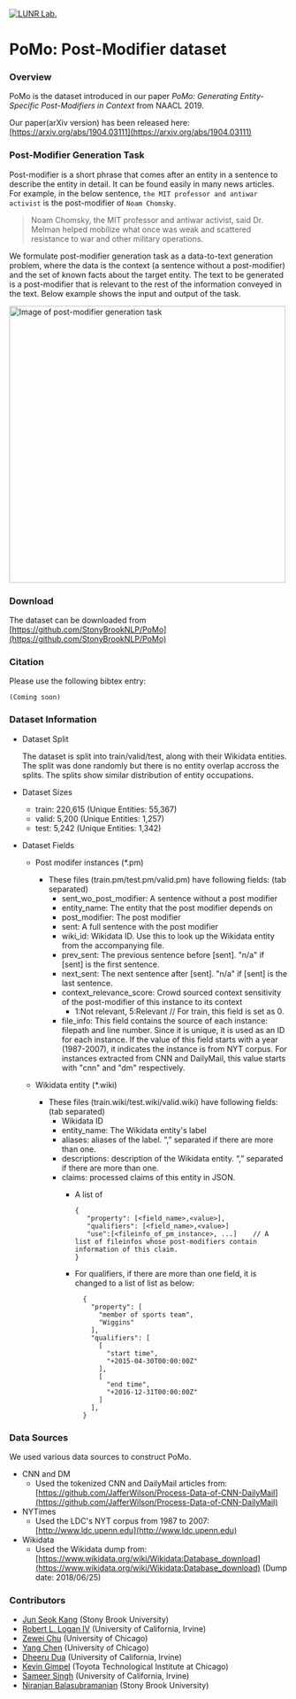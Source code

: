 [![LUNR Lab.](https://www3.cs.stonybrook.edu/~junkang/images/new_lunr_logo4_small.png)](http://lunr.cs.stonybrook.edu/)

# PoMo: Post-Modifier dataset

### Overview

   PoMo is the dataset introduced in our paper *PoMo: Generating Entity-Specific Post-Modifiers in Context* from NAACL 2019. 
   
   Our paper(arXiv version) has been released here: [https://arxiv.org/abs/1904.03111](https://arxiv.org/abs/1904.03111)


### Post-Modifier Generation Task
   
   Post-modifier is a short phrase that comes after an entity in a sentence to describe the entity in detail. It can be found easily in many news articles. For example, in the below sentence, `the MIT professor and antiwar activist` is the post-modifier of `Noam Chomsky`.
     
   
   >Noam Chomsky, the MIT professor and antiwar activist, said Dr. Melman helped mobilize what once was weak and scattered resistance to war and other military operations. 
   
    
   We formulate post-modifier generation task as a data-to-text generation problem, where the data is the context (a sentence without a post-modifier) and the set of known facts about the target entity. The text to be generated is a post-modifier that is relevant to the rest of the information conveyed in the text. Below example shows the input and output of the task.
     
   

   <a href="https://www3.cs.stonybrook.edu/~junkang/images/pm_gen_large.png"><img src="https://www3.cs.stonybrook.edu/~junkang/images/pm_gen_large.png" alt="Image of post-modifier generation task" width="500px"/></a>

### Download

   The dataset can be downloaded from [https://github.com/StonyBrookNLP/PoMo](https://github.com/StonyBrookNLP/PoMo)

### Citation

   Please use the following bibtex entry:

   ```
   (Coming soon)
   ```

### Dataset Information
   - Dataset Split

      The dataset is split into train/valid/test, along with their Wikidata entities. The split was done randomly but there is no entity overlap accross the splits. The splits show similar distribution of entity occupations. 

   - Dataset Sizes

      - train: 220,615 (Unique Entities: 55,367)
      - valid:   5,200 (Unique Entities: 1,257)
      -  test:   5,242 (Unique Entities: 1,342)

   - Dataset Fields

      - Post modifer instances (*.pm)
        - These files (train.pm/test.pm/valid.pm) have following fields: (tab separated)
          - sent_wo_post_modifier: A sentence without a post modifier
          - entity_name: The entity that the post modifier depends on
          - post_modifier: The post modifier
          - sent: A full sentence with the post modifier
          - wiki_id: Wikidata ID. Use this to look up the Wikidata entity from the accompanying file.
          - prev_sent: The previous sentence before [sent]. "n/a" if [sent] is the first sentence.
          - next_sent: The next sentence after [sent]. "n/a" if [sent] is the last sentence.
          - context_relevance_score: Crowd sourced context sensitivity of the post-modifier of this instance to its context
            - 1:Not relevant, 5:Relevant   // For train, this field is set as 0.
          - file_info: This field contains the source of each instance: filepath and line number. 
                       Since it is unique, it is used as an ID for each instance. 
                       If the value of this field starts with a year (1987-2007), it indicates the instance is from NYT corpus.
                       For instances extracted from CNN and DailyMail, this value starts with "cnn" and "dm" respectively.


      - Wikidata entity (*.wiki)
        - These files (train.wiki/test.wiki/valid.wiki) have following fields: (tab separated)
          - Wikidata ID
          - entity_name: The Wikidata entity's label
          - aliases: aliases of the label. “,” separated if there are more than one. 
          - descriptions: description of the Wikidata entity. “,” separated if there are more than one. 
          - claims: processed claims of this entity in JSON. 
            - A list of   
              ```
              {
                 "property": [<field_name>,<value>],
                 "qualifiers": [<field_name>,<value>]
                 "use":[<fileinfo_of_pm_instance>, ...]    // A list of fileinfos whose post-modifiers contain information of this claim. 
              }
              ```

            - For qualifiers, if there are more than one field, it is changed to a list of list as below:
                ```
                  {
                    "property": [
                      "member of sports team",
                      "Wiggins"
                    ],
                    "qualifiers": [
                      [
                        "start time",
                        "+2015-04-30T00:00:00Z"
                      ],
                      [
                        "end time",
                        "+2016-12-31T00:00:00Z"
                      ]
                    ],
                  }
                ```

### Data Sources

   We used various data sources to construct PoMo. 
  
   - CNN and DM
     - Used the tokenized CNN and DailyMail articles from: [https://github.com/JafferWilson/Process-Data-of-CNN-DailyMail](https://github.com/JafferWilson/Process-Data-of-CNN-DailyMail)
   - NYTimes
     - Used the LDC's NYT corpus from 1987 to 2007: [http://www.ldc.upenn.edu](http://www.ldc.upenn.edu)
   - Wikidata
     - Used the Wikidata dump from: [https://www.wikidata.org/wiki/Wikidata:Database_download](https://www.wikidata.org/wiki/Wikidata:Database_download)  (Dump date: 2018/06/25)


### Contributors
   
   - [Jun Seok Kang](https://www3.cs.stonybrook.edu/~junkang/) (Stony Brook University)
   - [Robert L. Logan IV](https://rloganiv.github.io/) (University of California, Irvine)
   - [Zewei Chu](http://people.cs.uchicago.edu/~zeweichu/) (University of Chicago)
   - [Yang Chen](https://edchengg.github.io/) (University of Chicago)
   - [Dheeru Dua](https://ddua.github.io/src/index.html) (University of California, Irvine)
   - [Kevin Gimpel](https://ttic.uchicago.edu/~kgimpel/) (Toyota Technological Institute at Chicago)
   - [Sameer Singh](http://sameersingh.org/) (University of California, Irvine)
   - [Niranjan Balasubramanian](https://www3.cs.stonybrook.edu/~niranjan/) (Stony Brook University)
      
   
